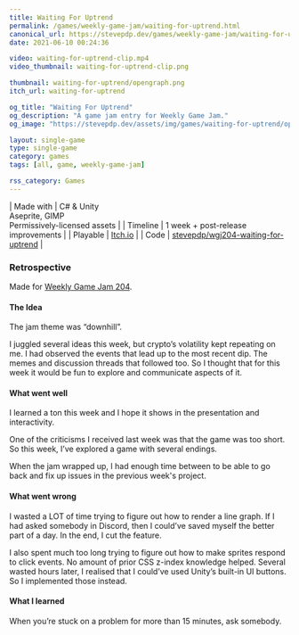 ```yaml
---
title: Waiting For Uptrend
permalink: /games/weekly-game-jam/waiting-for-uptrend.html
canonical_url: https://stevepdp.dev/games/weekly-game-jam/waiting-for-uptrend.html
date: 2021-06-10 00:24:36

video: waiting-for-uptrend-clip.mp4
video_thumbnail: waiting-for-uptrend-clip.png

thumbnail: waiting-for-uptrend/opengraph.png
itch_url: waiting-for-uptrend

og_title: "Waiting For Uptrend"
og_description: "A game jam entry for Weekly Game Jam."
og_image: "https://stevepdp.dev/assets/img/games/waiting-for-uptrend/opengraph.png"

layout: single-game
type: single-game
category: games
tags: [all, game, weekly-game-jam]

rss_category: Games
---
```


| Made with	| C# &amp; Unity<br>Aseprite, GIMP<br>Permissively-licensed assets |
| Timeline | 1 week + post-release improvements |
| Playable | <a href="https://stevepdp.itch.io/waiting-for-uptrend" rel="me noopener noreferrer" target="_blank" title="Play the game on Itch.io">Itch.io</a> |
| Code | <a href="https://github.com/stevepdp/wgj204-waiting-for-uptrend" rel="me noopener noreferrer" target="_blank" title="View the source code on GitHub">stevepdp/wgj204-waiting-for-uptrend</a> |


### Retrospective
Made for <a href="https://web.archive.org/web/20230123053111/https://itch.io/jam/weekly-game-jam-204" rel="nofollow noopener noreferrer" target="_blank">Weekly Game Jam 204</a>.


#### The Idea
The jam theme was &ldquo;downhill&rdquo;.

I juggled several ideas this week, but crypto’s volatility kept repeating on me. I had observed the events that lead up to the most recent dip. The memes and discussion threads that followed too. So I thought that for this week it would be fun to explore and communicate aspects of it.


#### What went well
I learned a ton this week and I hope it shows in the presentation and interactivity.

One of the criticisms I received last week was that the game was too short. So this week, I’ve explored a game with several endings.

When the jam wrapped up, I had enough time between to be able to go back and fix up issues in the previous week&apos;s project.


#### What went wrong
I wasted a LOT of time trying to figure out how to render a line graph. If I had asked somebody in Discord, then I could’ve saved myself the better part of a day. In the end, I cut the feature.

I also spent much too long trying to figure out how to make sprites respond to click events. No amount of prior CSS z-index knowledge helped. Several wasted hours later, I realised that I could’ve used Unity’s built-in UI buttons. So I implemented those instead.


#### What I learned
When you’re stuck on a problem for more than 15 minutes, ask somebody.
